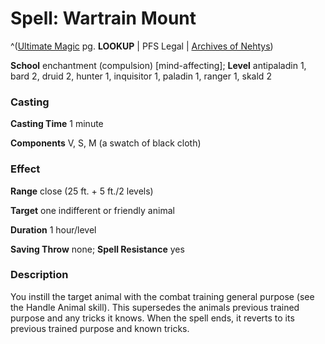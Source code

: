 # Spell: Wartrain Mount

^([Ultimate Magic][ss-wartrain-mount] pg. **LOOKUP** | PFS Legal | [Archives of Nehtys][sn-wartrain-mount])

**School** enchantment (compulsion) [mind-affecting]; **Level** antipaladin 1, bard 2, druid 2, hunter 1, inquisitor 1, paladin 1, ranger 1, skald 2

### Casting

**Casting Time** 1 minute  

**Components** V, S, M (a swatch of black cloth)

### Effect

**Range** close (25 ft. + 5 ft./2 levels)  

**Target** one indifferent or friendly animal  

**Duration** 1 hour/level  

**Saving Throw** none; **Spell Resistance** yes

### Description

You instill the target animal with the combat training general purpose (see the Handle Animal skill). This supersedes the animals previous trained purpose and any tricks it knows. When the spell ends, it reverts to its previous trained purpose and known tricks.

[ss-wartrain-mount]: http://paizo.com/pathfinderRPG/v57
[sn-wartrain-mount]: http://www.archivesofnethys.com/SpellDisplay.aspx?ItemName=Wartrain%20Mount